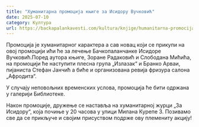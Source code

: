 ```yaml
---
title: "Хуманитарна промоција књиге за Исидору Вучковић"
date: 2025-07-10
category: Култура
url: https://backapalankavesti.com/kultura/knjige/humanitarna-promocija-knjige-za-isidoru-vuckovic/
---
```


Промоција је хуманитарног карактера а сав новац који се прикупи на овој промоцији ићи ће за лечење Бачкопаланчанке Исидоре Вучковић.Поред аутора књиге, Зоране Радаковић и Слободана Мићића, на промоцији ће наступити плесна група „Излазак“ и Бранко Арваи, пијаниста Стефан Јанчић а биће и организована ревија фризура салона „Афродита“.

У случају неповољних временских услова, промоција ће бити одржана у галерији Библиотеке.

Након промоције, дружење се наставља на хуманитарној журци „За Исидору“, која почиње у 20 часова у улици Милана Курепе 3. Позивамо све да се прикључе и својим присуством подрже ову племениту акцију!

